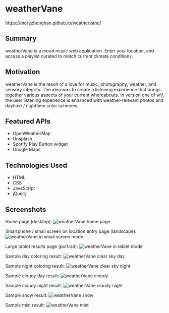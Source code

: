 # weatherVane
https://maryzhenghan.github.io/weathervane/

## Summary
weatherVane is a mood music web application. Enter your location, and access a playlist curated to match current climate conditions.

## Motivation
weatherVane is the result of a love for music, photography, weather, and sensory integrity. The idea was to create a listening experience that brings together various aspects of your current whereabouts. In version one of wV, the user listening experience is enhanced with weather-relevant photos and daytime / nighttime color schemes.

## Featured APIs
- OpenWeatherMap
- Unsplash
- Spotify Play Button widget
- Google Maps

## Technologies Used
- HTML
- CSS
- JavaScript
- jQuery

## Screenshots

Home page (desktop):
![weatherVane home page](http://maryzhenghan.github.io/weathervane/wv_ss-homepage.png)

Smartphone / small screen on location entry page (landscape):
![weatherVane in small screen mode](http://maryzhenghan.github.io/weathervane/wv_ss-mobile.png)

Large tablet results page (portrait):
![weatherVane in tablet mode](http://maryzhenghan.github.io/weathervane/wv_ss-tablet.png)

Sample day coloring result:
![weatherVane clear sky day](http://maryzhenghan.github.io/weathervane/wv_ss-clearsky.png)

Sample night coloring result:
![weatherVane clear sky night](http://maryzhenghan.github.io/weathervane/wv_ss-clearskynight.png)

Sample cloudy day result:
![weatherVane cloudy](http://maryzhenghan.github.io/weathervane/wv_ss-cloudy.png)

Sample cloudy night result:
![weatherVane cloudy night](http://maryzhenghan.github.io/weathervane/wv_ss-cloudynight.png)

Sample snow result:
![weatherVane snow](http://maryzhenghan.github.io/weathervane/wv_ss-snow.png)

Sample mist result:
![weatherVane mist](http://maryzhenghan.github.io/weathervane/wv_ss-mist.png)